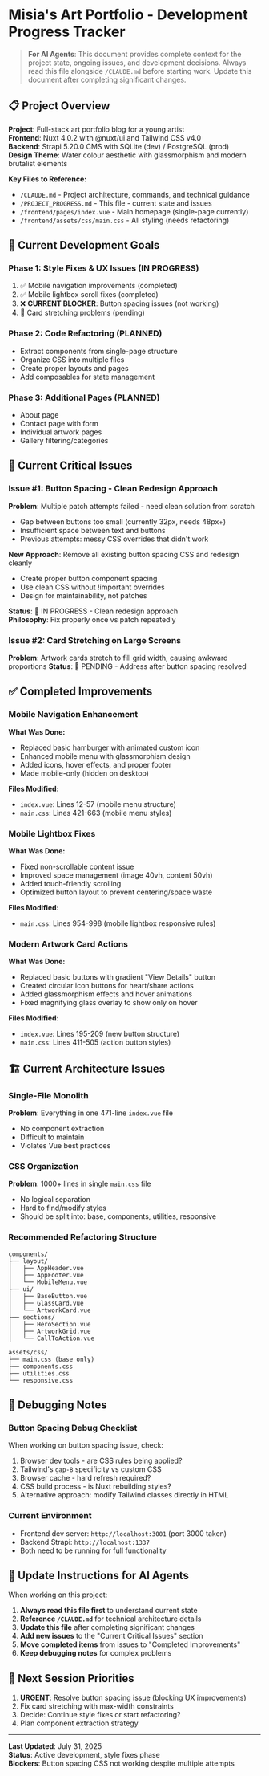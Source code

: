 # Misia's Art Portfolio - Development Progress Tracker

> **For AI Agents**: This document provides complete context for the project state, ongoing issues, and development decisions. Always read this file alongside `/CLAUDE.md` before starting work. Update this document after completing significant changes.

## 📋 Project Overview

**Project**: Full-stack art portfolio blog for a young artist  
**Frontend**: Nuxt 4.0.2 with @nuxt/ui and Tailwind CSS v4.0  
**Backend**: Strapi 5.20.0 CMS with SQLite (dev) / PostgreSQL (prod)  
**Design Theme**: Water colour aesthetic with glassmorphism and modern brutalist elements  

**Key Files to Reference:**
- `/CLAUDE.md` - Project architecture, commands, and technical guidance
- `/PROJECT_PROGRESS.md` - This file - current state and issues
- `/frontend/pages/index.vue` - Main homepage (single-page currently)
- `/frontend/assets/css/main.css` - All styling (needs refactoring)

## 🎯 Current Development Goals

### Phase 1: Style Fixes & UX Issues (IN PROGRESS)
1. ✅ Mobile navigation improvements (completed)
2. ✅ Mobile lightbox scroll fixes (completed) 
3. ❌ **CURRENT BLOCKER**: Button spacing issues (not working)
4. 🔄 Card stretching problems (pending)

### Phase 2: Code Refactoring (PLANNED)
- Extract components from single-page structure
- Organize CSS into multiple files
- Create proper layouts and pages
- Add composables for state management

### Phase 3: Additional Pages (PLANNED)  
- About page
- Contact page with form
- Individual artwork pages
- Gallery filtering/categories

## 🚨 Current Critical Issues

### Issue #1: Button Spacing - Clean Redesign Approach
**Problem**: Multiple patch attempts failed - need clean solution from scratch
- Gap between buttons too small (currently 32px, needs 48px+)
- Insufficient space between text and buttons
- Previous attempts: messy CSS overrides that didn't work

**New Approach**: Remove all existing button spacing CSS and redesign cleanly
- Create proper button component spacing
- Use clean CSS without !important overrides
- Design for maintainability, not patches

**Status**: 🔄 IN PROGRESS - Clean redesign approach  
**Philosophy**: Fix properly once vs patch repeatedly

### Issue #2: Card Stretching on Large Screens
**Problem**: Artwork cards stretch to fill grid width, causing awkward proportions
**Status**: 🔄 PENDING - Address after button spacing resolved

## ✅ Completed Improvements

### Mobile Navigation Enhancement
**What Was Done:**
- Replaced basic hamburger with animated custom icon
- Enhanced mobile menu with glassmorphism design
- Added icons, hover effects, and proper footer
- Made mobile-only (hidden on desktop)

**Files Modified:**
- `index.vue`: Lines 12-57 (mobile menu structure)
- `main.css`: Lines 421-663 (mobile menu styles)

### Mobile Lightbox Fixes  
**What Was Done:**
- Fixed non-scrollable content issue
- Improved space management (image 40vh, content 50vh)
- Added touch-friendly scrolling
- Optimized button layout to prevent centering/space waste

**Files Modified:**
- `main.css`: Lines 954-998 (mobile lightbox responsive rules)

### Modern Artwork Card Actions
**What Was Done:**
- Replaced basic buttons with gradient "View Details" button
- Created circular icon buttons for heart/share actions
- Added glassmorphism effects and hover animations
- Fixed magnifying glass overlay to show only on hover

**Files Modified:**
- `index.vue`: Lines 195-209 (new button structure)
- `main.css`: Lines 411-505 (action button styles)

## 🏗️ Current Architecture Issues

### Single-File Monolith
**Problem**: Everything in one 471-line `index.vue` file
- No component extraction
- Difficult to maintain
- Violates Vue best practices

### CSS Organization
**Problem**: 1000+ lines in single `main.css` file
- No logical separation
- Hard to find/modify styles
- Should be split into: base, components, utilities, responsive

### Recommended Refactoring Structure
```
components/
├── layout/
│   ├── AppHeader.vue
│   ├── AppFooter.vue  
│   └── MobileMenu.vue
├── ui/
│   ├── BaseButton.vue
│   ├── GlassCard.vue
│   └── ArtworkCard.vue
├── sections/
│   ├── HeroSection.vue
│   ├── ArtworkGrid.vue
│   └── CallToAction.vue

assets/css/
├── main.css (base only)
├── components.css
├── utilities.css
└── responsive.css
```

## 🐛 Debugging Notes

### Button Spacing Debug Checklist
When working on button spacing issue, check:
1. Browser dev tools - are CSS rules being applied?
2. Tailwind's `gap-8` specificity vs custom CSS
3. Browser cache - hard refresh required?
4. CSS build process - is Nuxt rebuilding styles?
5. Alternative approach: modify Tailwind classes directly in HTML

### Current Environment
- Frontend dev server: `http://localhost:3001` (port 3000 taken)
- Backend Strapi: `http://localhost:1337`
- Both need to be running for full functionality

## 🔄 Update Instructions for AI Agents

When working on this project:

1. **Always read this file first** to understand current state
2. **Reference `/CLAUDE.md`** for technical architecture details
3. **Update this file** after completing significant changes
4. **Add new issues** to the "Current Critical Issues" section
5. **Move completed items** from issues to "Completed Improvements"
6. **Keep debugging notes** for complex problems

## 📝 Next Session Priorities

1. **URGENT**: Resolve button spacing issue (blocking UX improvements)
2. Fix card stretching with max-width constraints  
3. Decide: Continue style fixes or start refactoring?
4. Plan component extraction strategy

---

**Last Updated**: July 31, 2025  
**Status**: Active development, style fixes phase  
**Blockers**: Button spacing CSS not working despite multiple attempts